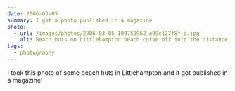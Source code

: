 ```yaml
---
date: 2006-03-05
summary: I got a photo published in a magazine
photo:
  - url: /images/photos/2006-03-05-109759962_e99c127f8f_o.jpg
    alt: Beach huts on Littlehampton beach curve off into the distance
tags:
  - photography
---
```

I took this photo of some beach huts in Littlehampton and it got published in a magazine!